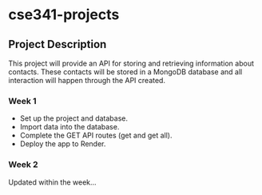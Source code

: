 # cse341-projects
## Project Description 
This project will provide an API for storing and retrieving information about contacts. These contacts will be stored in a MongoDB database and all interaction will happen through the API created.

### Week 1
- Set up the project and database.
- Import data into the database.
- Complete the GET API routes (get and get all).
- Deploy the app to Render.

### Week 2
Updated within the week...
